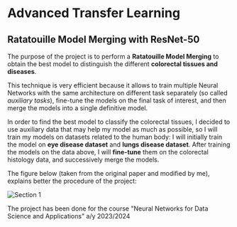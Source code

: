 # Advanced Transfer Learning
## Ratatouille Model Merging with ResNet-50

The purpose of the project is to perform a **Ratatouille Model Merging** to obtain the best model to distinguish the different **colorectal tissues and diseases**.

This technique is very efficient because it allows to train multiple Neural Networks with the same architecture on different task separately (so called *auxiliary tasks*), fine-tune the models on the final task of interest, and then merge the models into a single definitive model.

In order to find the best model to classify the colorectal tissues, I decided to use auxiliary data that may help my model as much as possible, so I will train my models on datasets related to the human body: I will initially train the model on **eye disease dataset** and **lungs disease dataset**.
After training the models on the data above, I will **fine-tune** them on the colorectal histology data, and successively merge the models.

The figure below (taken from the original paper and modified by me), explains better the procedure of the project:

![Section 1](https://github.com/fr3nz99/Ratatouille-Model-Merging/assets/91369910/e1818a3a-d4d7-4cc2-a012-1cf7405e1654)

The project has been done for the course "Neural Networks for Data Science and Applications" a/y 2023/2024
